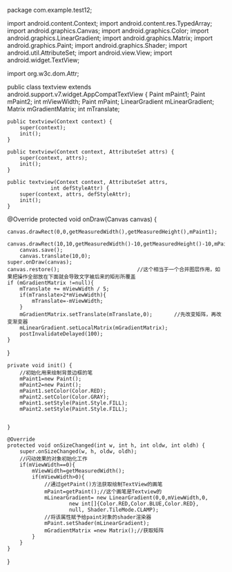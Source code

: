 package com.example.test12;

import android.content.Context;
import android.content.res.TypedArray;
import android.graphics.Canvas;
import android.graphics.Color;
import android.graphics.LinearGradient;
import android.graphics.Matrix;
import android.graphics.Paint;
import android.graphics.Shader;
import android.util.AttributeSet;
import android.view.View;
import android.widget.TextView;

import org.w3c.dom.Attr;

public class textview extends android.support.v7.widget.AppCompatTextView {
   Paint mPaint1;
   Paint mPaint2;
int mViewWidth;
Paint mPaint;
LinearGradient mLinearGradient;
Matrix mGradientMatrix;
int mTranslate;

    public textview(Context context) {
        super(context);
        init();
    }

    public textview(Context context, AttributeSet attrs) {
        super(context, attrs);
        init();
    }

    public textview(Context context, AttributeSet attrs,
                  int defStyleAttr) {
        super(context, attrs, defStyleAttr);
        init();
    }


@Override
protected void onDraw(Canvas canvas) {

    canvas.drawRect(0,0,getMeasuredWidth(),getMeasuredHeight(),mPaint1);
        canvas.drawRect(10,10,getMeasuredWidth()-10,getMeasuredHeight()-10,mPaint2);
        canvas.save();
        canvas.translate(10,0);
    super.onDraw(canvas);
    canvas.restore();                         //这个相当于一个合并图层作用，如果把操作全部放在下面就会导致文字被后来的矩形所覆盖
    if (mGradientMatrix !=null){
        mTranslate += mViewWidth / 5;
        if(mTranslate>2*mViewWidth){
            mTranslate=-mViewWidth;
        }
        mGradientMatrix.setTranslate(mTranslate,0);       //先改变矩阵，再改变渐变器
        mLinearGradient.setLocalMatrix(mGradientMatrix);
        postInvalidateDelayed(100);
    }
}




    private void init() {
        //初始化用来绘制背景边框的笔
        mPaint1=new Paint();
        mPaint2=new Paint();
        mPaint1.setColor(Color.RED);
        mPaint2.setColor(Color.GRAY);
        mPaint1.setStyle(Paint.Style.FILL);
        mPaint2.setStyle(Paint.Style.FILL);


    }

    @Override
    protected void onSizeChanged(int w, int h, int oldw, int oldh) {
        super.onSizeChanged(w, h, oldw, oldh);
        //闪动效果的对象初始化工作
        if(mViewWidth==0){
            mViewWidth=getMeasuredWidth();
            if(mViewWidth>0){
                //通过getPaint()方法获取绘制TextView的画笔
                mPaint=getPaint();//这个画笔是Textview的
                mLinearGradient= new LinearGradient(0,0,mViewWidth,0,
                        new int[]{Color.RED,Color.BLUE,Color.RED},
                        null, Shader.TileMode.CLAMP);
                //将该属性赋予给paint对象的shader渲染器
                mPaint.setShader(mLinearGradient);
                mGradientMatrix =new Matrix();//获取矩阵
            }
        }
    }




}
